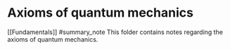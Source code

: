 # Axioms of quantum mechanics
[[Fundamentals]] #summary_note
This folder contains notes regarding the axioms of quantum mechanics.